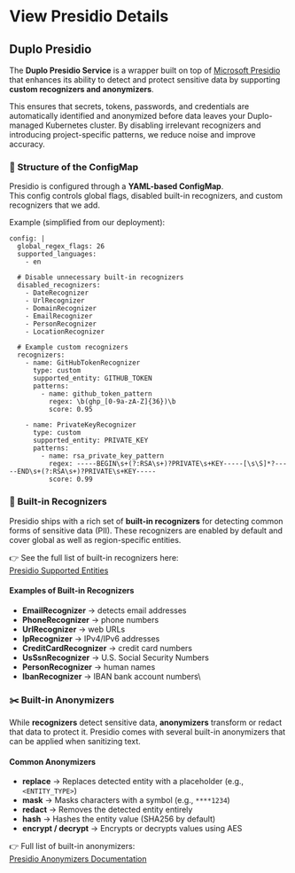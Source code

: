 # View Presidio Details

## Duplo Presidio

The **Duplo Presidio Service** is a wrapper built on top of [Microsoft Presidio](https://microsoft.github.io/presidio/) that enhances its ability to detect and protect sensitive data by supporting **custom recognizers and anonymizers**.

This ensures that secrets, tokens, passwords, and credentials are automatically identified and anonymized before data leaves your Duplo-managed Kubernetes cluster. By disabling irrelevant recognizers and introducing project-specific patterns, we reduce noise and improve accuracy.

### 📂 Structure of the ConfigMap

Presidio is configured through a **YAML-based ConfigMap**.\
This config controls global flags, disabled built-in recognizers, and custom recognizers that we add.

Example (simplified from our deployment):

```
config: |
  global_regex_flags: 26
  supported_languages:
    - en

  # Disable unnecessary built-in recognizers
  disabled_recognizers:
    - DateRecognizer
    - UrlRecognizer
    - DomainRecognizer
    - EmailRecognizer
    - PersonRecognizer
    - LocationRecognizer

  # Example custom recognizers
  recognizers:
    - name: GitHubTokenRecognizer
      type: custom
      supported_entity: GITHUB_TOKEN
      patterns:
        - name: github_token_pattern
          regex: \b(ghp_[0-9a-zA-Z]{36})\b
          score: 0.95

    - name: PrivateKeyRecognizer
      type: custom
      supported_entity: PRIVATE_KEY
      patterns:
        - name: rsa_private_key_pattern
          regex: -----BEGIN\s+(?:RSA\s+)?PRIVATE\s+KEY-----[\s\S]*?-----END\s+(?:RSA\s+)?PRIVATE\s+KEY-----
          score: 0.99
```

### 🔎 Built-in Recognizers

Presidio ships with a rich set of **built-in recognizers** for detecting common forms of sensitive data (PII). These recognizers are enabled by default and cover global as well as region-specific entities.

👉 See the full list of built-in recognizers here:\
[Presidio Supported Entities](https://microsoft.github.io/presidio/supported_entities/)

#### Examples of Built-in Recognizers

* **EmailRecognizer** → detects email addresses
* **PhoneRecognizer** → phone numbers
* **UrlRecognizer** → web URLs
* **IpRecognizer** → IPv4/IPv6 addresses
* **CreditCardRecognizer** → credit card numbers
* **UsSsnRecognizer** → U.S. Social Security Numbers
* **PersonRecognizer** → human names
* **IbanRecognizer** → IBAN bank account numbers\


### ✂️ Built-in Anonymizers

While **recognizers** detect sensitive data, **anonymizers** transform or redact that data to protect it. Presidio comes with several built-in anonymizers that can be applied when sanitizing text.

#### Common Anonymizers

* **replace** → Replaces detected entity with a placeholder (e.g., `<ENTITY_TYPE>`)
* **mask** → Masks characters with a symbol (e.g., `****1234`)
* **redact** → Removes the detected entity entirely
* **hash** → Hashes the entity value (SHA256 by default)
* **encrypt / decrypt** → Encrypts or decrypts values using AES

👉 Full list of built-in anonymizers:\
[Presidio Anonymizers Documentation](https://microsoft.github.io/presidio/anonymizer/anonymizers/)
